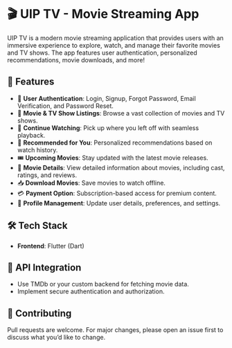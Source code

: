 # 🎬 UIP TV - Movie Streaming App

UIP TV is a modern movie streaming application that provides users with an immersive experience to explore, watch, and manage their favorite movies and TV shows. The app features user authentication, personalized recommendations, movie downloads, and more!

## 🚀 Features

- 🔐 **User Authentication**: Login, Signup, Forgot Password, Email Verification, and Password Reset.
- 🎥 **Movie & TV Show Listings**: Browse a vast collection of movies and TV shows.
- 📌 **Continue Watching**: Pick up where you left off with seamless playback.
- 🔄 **Recommended for You**: Personalized recommendations based on watch history.
- 🎟️ **Upcoming Movies**: Stay updated with the latest movie releases.
- 📄 **Movie Details**: View detailed information about movies, including cast, ratings, and reviews.
- 📥 **Download Movies**: Save movies to watch offline.
- 💳 **Payment Option**: Subscription-based access for premium content.
- 👤 **Profile Management**: Update user details, preferences, and settings.



## 🛠️ Tech Stack
- **Frontend**: Flutter (Dart)

## 📄 API Integration
- Use TMDb or your custom backend for fetching movie data.
- Implement secure authentication and authorization.

## 🤝 Contributing
Pull requests are welcome. For major changes, please open an issue first to discuss what you’d like to change.


